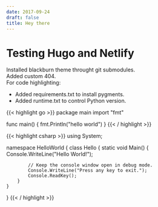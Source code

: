 ```yaml
---
date: 2017-09-24
draft: false
title: Hey there
---
```

# Testing Hugo and Netlify

Installed blackburn theme throught git submodules.  
Added custom 404.  
For code highlighting:    
- Added requirements.txt to install pygments.  
- Added runtime.txt to control Python version.  

<!--more-->
{{< highlight go >}}
package main
import "fmt"

func main() {
    fmt.Println("hello world")
}
{{< / highlight >}}

{{< highlight csharp >}}
using System;

namespace HelloWorld
{
    class Hello 
    {
        static void Main() 
        {
            Console.WriteLine("Hello World!");

            // Keep the console window open in debug mode.
            Console.WriteLine("Press any key to exit.");
            Console.ReadKey();
        }
    }
}
{{< / highlight >}}